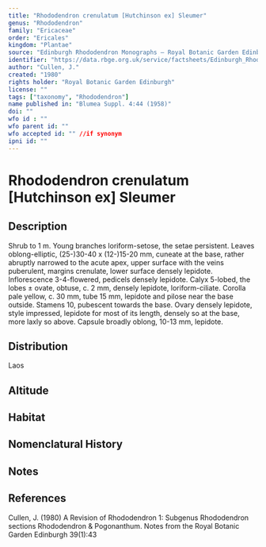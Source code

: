 ```yaml
---
title: "Rhododendron crenulatum [Hutchinson ex] Sleumer"
genus: "Rhododendron"
family: "Ericaceae"
order: "Ericales"
kingdom: "Plantae"
source: "Edinburgh Rhododendron Monographs – Royal Botanic Garden Edinburgh"
identifier: "https://data.rbge.org.uk/service/factsheets/Edinburgh_Rhododendron_Monographs.xhtml"
author: "Cullen, J."
created: "1980"
rights holder: "Royal Botanic Garden Edinburgh"
license: ""
tags: ["taxonomy", "Rhododendron"]
name published in: "Blumea Suppl. 4:44 (1958)"
doi: ""
wfo id : ""
wfo parent id: ""
wfo accepted id: "" //if synonym                      
ipni id: ""
---
```


                       

# Rhododendron crenulatum [Hutchinson ex] Sleumer

## Description
Shrub to 1 m. Young branches loriform-setose, the setae persistent. Leaves oblong-elliptic, (25-)30-40 x (12-)15-20 mm, cuneate at the base, rather abruptly narrowed to the acute apex, upper surface with the veins puberulent, margins crenulate, lower surface densely lepidote. Inflorescence 3-4-flowered, pedicels densely lepidote. Calyx 5-lobed, the lobes ± ovate, obtuse, c. 2 mm, densely lepidote, loriform-ciliate. Corolla pale yellow, c. 30 mm, tube 15 mm, lepidote and pilose near the base outside. Stamens 10, pubescent towards the base. Ovary densely lepidote, style impressed, lepidote for most of its length, densely so at the base, more laxly so above. Capsule broadly oblong, 10-13 mm, lepidote.

## Distribution
Laos

## Altitude


## Habitat


## Nomenclatural History

                       
## Notes


## References

Cullen, J. (1980) A Revision of Rhododendron 1: Subgenus Rhododendron sections Rhododendron & Pogonanthum. Notes from the Royal Botanic Garden Edinburgh 39(1):43
